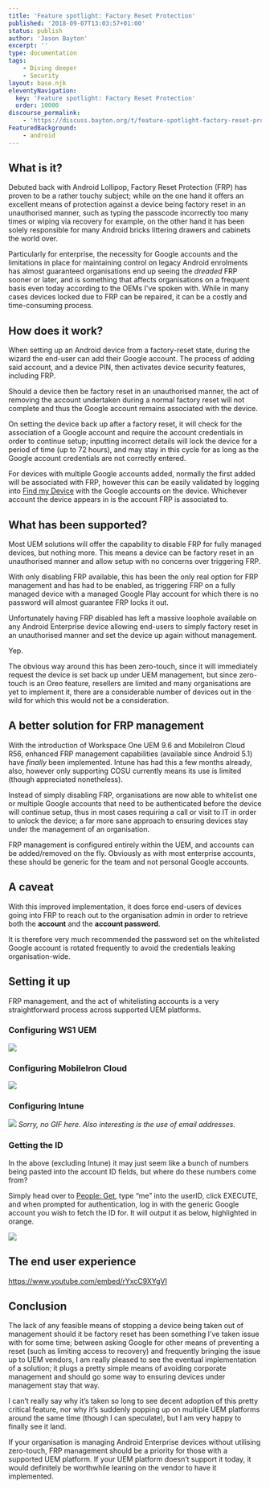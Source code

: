 ```yaml
---
title: 'Feature spotlight: Factory Reset Protection'
published: '2018-09-07T13:03:57+01:00'
status: publish
author: 'Jason Bayton'
excerpt: ''
type: documentation
tags: 
    - Diving deeper
    - Security
layout: base.njk
eleventyNavigation:
  key: 'Feature spotlight: Factory Reset Protection'
  order: 10000
discourse_permalink:
    - 'https://discuss.bayton.org/t/feature-spotlight-factory-reset-protection/183'
FeaturedBackground:
    - android
---
```

## What is it?

Debuted back with Android Lollipop, Factory Reset Protection (FRP) has proven to be a rather touchy subject; while on the one hand it offers an excellent means of protection against a device being factory reset in an unauthorised manner, such as typing the passcode incorrectly too many times or wiping via recovery for example, on the other hand it has been solely responsible for many Android bricks littering drawers and cabinets the world over.

Particularly for enterprise, the necessity for Google accounts and the limitations in place for maintaining control on legacy Android enrolments has almost guaranteed organisations end up seeing the _dreaded_ FRP sooner or later, and is something that affects organisations on a frequent basis even today according to the OEMs I've spoken with. While in many cases devices locked due to FRP can be repaired, it can be a costly and time-consuming process.

## How does it work?

When setting up an Android device from a factory-reset state, during the wizard the end-user can add their Google account. The process of adding said account, and a device PIN, then activates device security features, including FRP.

Should a device then be factory reset in an unauthorised manner, the act of removing the account undertaken during a normal factory reset will not complete and thus the Google account remains associated with the device.

On setting the device back up after a factory reset, it will check for the association of a Google account and require the account credentials in order to continue setup; inputting incorrect details will lock the device for a period of time (up to 72 hours), and may stay in this cycle for as long as the Google account credentials are not correctly entered.

For devices with multiple Google accounts added, normally the first added will be associated with FRP, however this can be easily validated by logging into [Find my Device](https://www.google.com/android/find) with the Google accounts on the device. Whichever account the device appears in is the account FRP is associated to.

## What has been supported?

Most UEM solutions will offer the capability to disable FRP for fully managed devices, but nothing more. This means a device can be factory reset in an unauthorised manner and allow setup with no concerns over triggering FRP.

With only disabling FRP available, this has been the only real option for FRP management and has had to be enabled, as triggering FRP on a fully managed device with a managed Google Play account for which there is no password will almost guarantee FRP locks it out.

Unfortunately having FRP disabled has left a massive loophole available on any Android Enterprise device allowing end-users to simply factory reset in an unauthorised manner and set the device up again without management.

Yep.

The obvious way around this has been zero-touch, since it will immediately request the device is set back up under UEM management, but since zero-touch is an Oreo feature, resellers are limited and many organisations are yet to implement it, there are a considerable number of devices out in the wild for which this would not be a consideration.

## A better solution for FRP management

With the introduction of Workspace One UEM 9.6 and MobileIron Cloud R56, enhanced FRP management capabilities (available since Android 5.1) have *finally* been implemented. Intune has had this a few months already, also, however only supporting COSU currently means its use is limited (though appreciated nonetheless).

Instead of simply disabling FRP, organisations are now able to whitelist one or multiple Google accounts that need to be authenticated before the device will continue setup, thus in most cases requiring a call or visit to IT in order to unlock the device; a far more sane approach to ensuring devices stay under the management of an organisation.

FRP management is configured entirely within the UEM, and accounts can be added/removed on the fly. Obviously as with most enterprise accounts, these should be generic for the team and not personal Google accounts.

## A caveat

With this improved implementation, it does force end-users of devices going into FRP to reach out to the organisation admin in order to retrieve both the **account** and the **account password**. 

It is therefore very much recommended the password set on the whitelisted Google account is rotated frequently to avoid the credentials leaking organisation-wide.

## Setting it up

FRP management, and the act of whitelisting accounts is a very straightforward process across supported UEM platforms.

### Configuring WS1 UEM

![](https://cdn.bayton.org/uploads/2018/09/2018-09-06-12.46.44.gif)

### Configuring MobileIron Cloud

![](https://cdn.bayton.org/uploads/2018/09/2018-09-06-12.51.53.gif)

### Configuring Intune

![](https://cdn.bayton.org/uploads/2018/09/image-2.png)
*Sorry, no GIF here. Also interesting is the use of email addresses.*

### Getting the ID

In the above (excluding Intune) it may just seem like a bunch of numbers being pasted into the account ID fields, but where do these numbers come from?

Simply head over to [People: Get](https://developers.google.com/people/api/rest/v1/people/get), type “me” into the userID, click EXECUTE, and when prompted for authentication, log in with the generic Google account you wish to fetch the ID for. It will output it as below, highlighted in orange.

![](https://cdn.bayton.org/uploads/2018/09/image-1.png)

## The end user experience

https://www.youtube.com/embed/rYxcC9XYgVI

## Conclusion

The lack of any feasible means of stopping a device being taken out of management should it be factory reset has been something I’ve taken issue with for some time; between asking Google for other means of preventing a reset (such as limiting access to recovery) and frequently bringing the issue up to UEM vendors, I am really pleased to see the eventual implementation of a solution; it plugs a pretty simple means of avoiding corporate management and should go some way to ensuring devices under management stay that way.

I can’t really say why it’s taken so long to see decent adoption of this pretty critical feature, nor why it’s suddenly popping up on multiple UEM platforms around the same time (though I can speculate), but I am very happy to finally see it land.

If your organisation is managing Android Enterprise devices without utilising zero-touch, FRP management should be a priority for those with a supported UEM platform. If your UEM platform doesn’t support it today, it would definitely be worthwhile leaning on the vendor to have it implemented.